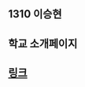 <h2>1310 이승현<h2>
<h2>학교 소개페이지<h2>

<a href="https://jamkris.github.io/SchoolIntroduction/HTML/index.html">링크</a>
